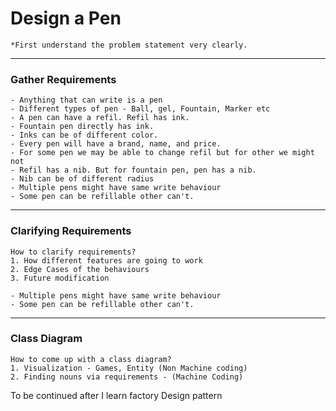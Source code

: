 <!-- ------------------------------------------
How to approach a low level design question
 
1. Single line problem statement
2. Gather requirements
3. Clarify requirements
4. Class Diagram
5. Schema Design 
6. Code
--------------------------------------------->



<!-- ------------------------------------------
Gather Requirements
 
1. Single line problem statement
2. Gather requirements
3. Clarify requirements
4. Class Diagram
5. Schema Design 
6. Code
--------------------------------------------->



<!-- ------------------------------------------
How to take input from user

1. Via CLI ( No framework needed)
2. RESt APIs (framework required)
--------------------------------------------->



<!-- ------------------------------------------
After getting problem statement, Clear Interviewer expectation

1. Clarify the problem statement, so that you and interview are on the same page
2. Do you want me to implement full working code or do you want me to design only entity?
3. Do we have to persist the data?
4. How will system take input? 
----------------------------------------------->



# Design a Pen

    *First understand the problem statement very clearly.


---
### Gather Requirements
```
- Anything that can write is a pen
- Different types of pen - Ball, gel, Fountain, Marker etc
- A pen can have a refil. Refil has ink.
- Fountain pen directly has ink.
- Inks can be of different color.
- Every pen will have a brand, name, and price.
- For some pen we may be able to change refil but for other we might not
- Refil has a nib. But for fountain pen, pen has a nib.
- Nib can be of different radius
- Multiple pens might have same write behaviour
- Some pen can be refillable other can't.
```

---
### Clarifying Requirements
```
How to clarify requirements?
1. How different features are going to work
2. Edge Cases of the behaviours
3. Future modification 

- Multiple pens might have same write behaviour
- Some pen can be refillable other can't.
```

---
### Class Diagram
```
How to come up with a class diagram?
1. Visualization - Games, Entity (Non Machine coding)
2. Finding nouns via requirements - (Machine Coding)
```
To be continued after I learn factory Design pattern